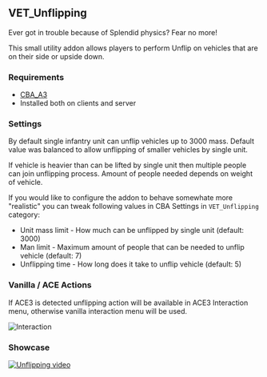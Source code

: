 ## VET_Unflipping

Ever got in trouble because of Splendid physics? Fear no more!

This small utility addon allows players to perform Unflip on vehicles that are on their side or upside down.

### Requirements
- [CBA_A3](https://steamcommunity.com/sharedfiles/filedetails/?id=450814997)
- Installed both on clients and server

### Settings

By default single infantry unit can unflip vehicles up to 3000 mass. Default value was balanced to allow unflipping of smaller vehicles by single unit.

If vehicle is heavier than can be lifted by single unit then multiple people can join unflipping process. Amount of people needed depends on weight of vehicle.

If you would like to configure the addon to behave somewhate more "realistic" you can tweak following values in CBA Settings in `VET_Unflipping` category:
- Unit mass limit - How much can be unflipped by single unit (default: 3000)
- Man limit - Maximum amount of people that can be needed to unflip vehicle (default: 7)
- Unflipping time - How long does it take to unflip vehicle (default: 5)

### Vanilla / ACE Actions

If ACE3 is detected unflipping action will be available in ACE3 Interaction menu, otherwise vanilla interaction menu will be used.

![Interaction](https://i.imgur.com/1dUmm4G.png)


### Showcase

[![Unflipping video](https://img.youtube.com/vi/rQ9ON5PmYS0/0.jpg)](https://www.youtube.com/watch?v=rQ9ON5PmYS0 "VET_Unflipping")
